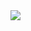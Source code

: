 <img src="{https://img.shields.io/badge/Discord-5865F2?style=for-the-badge&logo=discord&logoColor=white}" />
